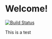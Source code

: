 
# Welcome!

[![Build Status](https://travis-ci.org/scottt4/JITA/jobs/305326183/config)](https://travis-ci.org/scottt4/JITA/jobs/305326183/config)

This is a test
